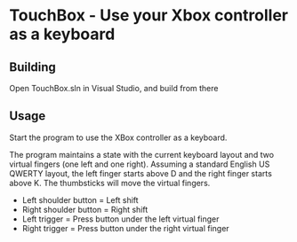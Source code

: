 # TouchBox - Use your Xbox controller as a keyboard

## Building
Open TouchBox.sln in Visual Studio, and build from there

## Usage
Start the program to use the XBox controller as a keyboard.

The program maintains a state with the current keyboard layout and two virtual fingers (one left and one right). Assuming a standard English US QWERTY layout, the left finger starts above D and the right finger starts above K. The thumbsticks will move the virtual fingers.

* Left shoulder button = Left shift
* Right shoulder button = Right shift
* Left trigger = Press button under the left virtual finger
* Right trigger = Press button under the right virtual finger
